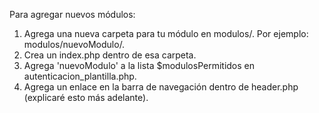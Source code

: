Para agregar nuevos módulos:

1. Agrega una nueva carpeta para tu módulo en modulos/. Por ejemplo: modulos/nuevoModulo/.
2. Crea un index.php dentro de esa carpeta.
3. Agrega 'nuevoModulo' a la lista $modulosPermitidos en autenticacion_plantilla.php.
4. Agrega un enlace en la barra de navegación dentro de header.php (explicaré esto más adelante).